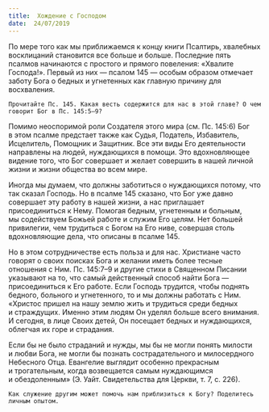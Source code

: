 ```yaml
---
title:  Хождение с Господом
date:  24/07/2019
---
```


По мере того как мы приближаемся к концу книги Псалтирь, хвалебных восклицаний становится все больше и больше. Последние пять псалмов начинаются с простого и прямого повеления: «Хвалите Господа!». Первый из них — псалом 145 — особым образом отмечает заботу Бога о бедных и угнетенных как главную причину для восхваления.

`Прочитайте Пс. 145. Какая весть содержится для нас в этой главе? О чем говорит Бог в Пс. 145:5–9?`

Помимо неоспоримой роли Создателя этого мира (см. Пс. 145:6) Бог в этом псалме предстает также как Судья, Податель, Избавитель, Исцелитель, Помощник и Защитник. Все эти виды Его деятельности направлены на людей, нуждающихся в помощи. Это вдохновляющее видение того, что Бог совершает и желает совершить в нашей личной жизни и жизни общества во всем мире.

Иногда мы думаем, что должны заботиться о нуждающихся потому, что так сказал Господь. Но в псалме 145 сказано, что Бог уже давно совершает эту работу в нашей жизни, а нас приглашает присоединиться к Нему. Помогая бедным, угнетенным и больным, мы содействуем Божьей работе и служим Его целям. Нет большей привилегии, чем трудиться с Богом на Его ниве, совершая столь вдохновляющие дела, что описаны в псалме 145.

Но в этом сотрудничестве есть польза и для нас. Христиане часто говорят о своих поисках Бога и желании иметь более тесные отношения с Ним. Пс. 145:7–9 и другие стихи в Священном Писании указывают на то, что самый действенный способ найти Бога — присоединиться к Его работе. Если Господь трудится, чтобы поднять бедного, больного и угнетенного, то и мы должны работать с Ним. «Христос пришел на нашу землю жить и трудиться среди бедных и страждущих. Именно этим людям Он уделял больше всего внимания. И сегодня, в лице Своих детей, Он посещает бедных и нуждающихся, облегчая их горе и страдания.

Если бы не было страданий и нужды, мы бы не могли понять милости и любви Бога, не могли бы познать сострадательного и милосердного Небесного Отца. Евангелие выглядит особенно прекрасным и трогательным, когда возвещается самым нуждающимся и обездоленным» (Э. Уайт. Свидетельства для Церкви, т. 7, с. 226).

`Как служение другим может помочь нам приблизиться к Богу? Поделитесь личным опытом.`